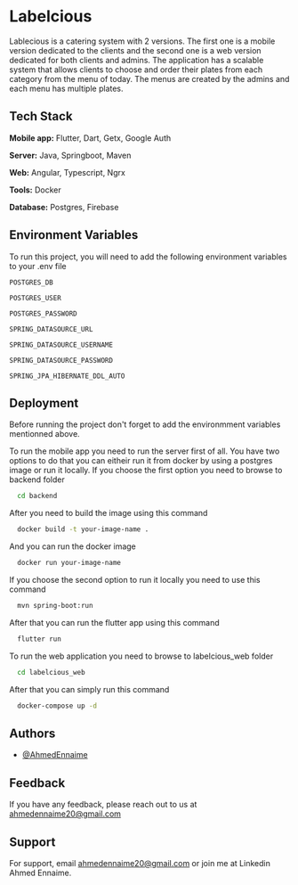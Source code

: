 
# Labelcious

Lablecious is a catering system with 2 versions. The first one is a mobile version dedicated to the clients and the second one is a web version dedicated for both clients and admins.
The application has a scalable system that allows clients to choose and order their plates from each category from the menu of today. The menus are created by the admins and each menu has multiple plates.


## Tech Stack

**Mobile app:** Flutter, Dart, Getx, Google Auth

**Server:** Java, Springboot, Maven

**Web:** Angular, Typescript, Ngrx

**Tools:** Docker

**Database:** Postgres, Firebase


## Environment Variables

To run this project, you will need to add the following environment variables to your .env file

`POSTGRES_DB`

`POSTGRES_USER`

`POSTGRES_PASSWORD`

`SPRING_DATASOURCE_URL`

`SPRING_DATASOURCE_USERNAME`

`SPRING_DATASOURCE_PASSWORD`

`SPRING_JPA_HIBERNATE_DDL_AUTO`




## Deployment

Before running the project don't forget to add the environmment variables mentionned above.

To run the mobile app you need to run the server first of all. You have two options to do that you can eitheir run it from docker by using a postgres image or run it locally. If you choose the first option you need to browse to backend folder

```bash
  cd backend
```

After you need to build the image using this command

```bash
  docker build -t your-image-name .
```

And you can run the docker image

```bash
  docker run your-image-name
```

If you choose the second option to run it locally you need to use this command

```bash
  mvn spring-boot:run
```

After that you can run the flutter app using this command 

```bash
  flutter run
```

To run the web application you need to browse to labelcious_web folder 

```bash
  cd labelcious_web
```

After that you can simply run this command

```bash
  docker-compose up -d
```
## Authors

- [@AhmedEnnaime](https://github.com/AhmedEnnaime)


## Feedback

If you have any feedback, please reach out to us at ahmedennaime20@gmail.com


## Support

For support, email ahmedennaime20@gmail.com or join me at Linkedin Ahmed Ennaime.

